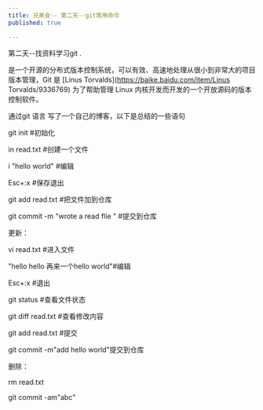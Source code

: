 ```yaml
---
title: 兄弟会-- 第二天--git常用命令
published: true

---
```




 第二天--找资料学习git .

是一个开源的分布式版本控制系统，可以有效、高速地处理从很小到非常大的项目版本管理，Git 是 [Linus Torvalds](https://baike.baidu.com/item/Linus Torvalds/9336769) 为了帮助管理 Linux 内核开发而开发的一个开放源码的版本控制软件。

通过git 语言 写了一个自己的博客，以下是总结的一些语句

git init                 #初始化

in read.txt          #创建一个文件

i   "hello world"  #编辑

Esc+:x                   #保存退出

git add read.txt   #把文件加到仓库

git commit -m "wrote a read flie "  #提交到仓库

更新：

vi read.txt          #进入文件

"hello hello   再来一个hello world"#编辑

Esc+:x     #退出

git status  #查看文件状态

git diff read.txt  #查看修改内容

git add read.txt  #提交

git commit -m"add hello world"提交到仓库

删除：

rm read.txt  

git commit -am"abc"



​            











